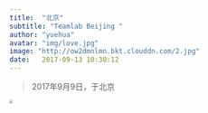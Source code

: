```yaml
---
title:  "北京"
subtitle: "Teamlab Beijing "
author: "yuehua"
avatar: "img/love.jpg"
image: "http://ow2dmnlmn.bkt.clouddn.com/2.jpg"
date:   2017-09-13 10:30:12
---
```


<blockquote class="blockquote-center">2017年9月9日，于北京</blockquote>

<img style="zoom:40%" src="http://ow2dmnlmn.bkt.clouddn.com/1.jpg"/>
<!-- <img width="350" height="300" src="http://ow2dmnlmn.bkt.clouddn.com/2.jpg"/>
<img width="350" height="300" src="http://ow2dmnlmn.bkt.clouddn.com/3.jpg"/> -->